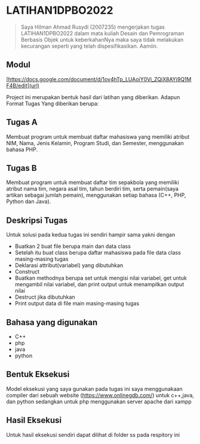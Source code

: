 # LATIHAN1DPBO2022

>Saya Hilman Ahmad Rusydi (2007235) mengerjakan tugas LATIHAN1DPBO2022 dalam mata kuliah Desain dan Pemrograman Berbasis Objek untuk keberkahanNya maka saya tidak melakukan kecurangan seperti yang telah dispesifikasikan. Aamiin.

## Modul
[https://docs.google.com/document/d/1ov4hTp_LUAoiY0Vi_ZQiX8AYj9Q1MF4B/edit](url)

Project ini merupakan bentuk hasil dari latihan yang diberikan.
Adapun Format Tugas Yang diberikan berupa:

## Tugas A
Membuat program untuk membuat daftar mahasiswa yang memiliki atribut NIM, Nama, Jenis Kelamin, Program Studi, dan Semester, menggunakan bahasa PHP.

## Tugas B
Membuat program untuk membuat daftar tim sepakbola yang memiliki atribut nama tim, negara asal tim, tahun berdiri tim, serta pemain(saya artikan sebagai jumlah pemain), menggunakan setiap bahasa (C++, PHP, Python dan Java).

## Deskripsi Tugas
Untuk solusi pada kedua tugas ini sendiri hampir sama yakni dengan
- Buatkan 2 buat file berupa main dan data class
- Setelah itu buat class berupa daftar mahasiswa pada file data class masing-masing tugas
- Deklarasi attribut(variabel) yang dibutuhkan
- Construct
- Buatkan methodnya berupa set untuk mengisi nilai variabel, get untuk mengambil nilai variabel, dan print output untuk menampilkan output nilai
- Destruct jika dibutuhkan
- Print output data di file main masing-masing tugas

## Bahasa yang digunakan
- C++
- php
- java
- python

## Bentuk Eksekusi
Model eksekusi yang saya gunakan pada tugas ini saya menggunakaan compiler dari sebuah website (https://www.onlinegdb.com/) untuk c++,java, dan python
sedangkan untuk php menggunakan server apache dari xampp

## Hasil Eksekusi
Untuk hasil eksekusi sendiri dapat dilihat di folder ss pada respitory ini

